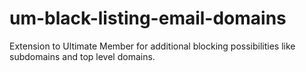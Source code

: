 # um-black-listing-email-domains
Extension to Ultimate Member for additional blocking possibilities like subdomains and top level domains.
